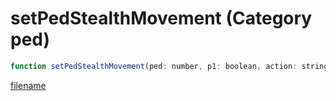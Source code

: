 # setPedStealthMovement (Category ped)

```js
function setPedStealthMovement(ped: number, p1: boolean, action: string): void
```

[filename](setPedStealthMovement_m.md ':include')